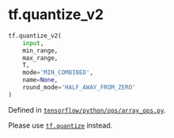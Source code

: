 <div itemscope itemtype="http://developers.google.com/ReferenceObject">
<meta itemprop="name" content="tf.quantize_v2" />
<meta itemprop="path" content="Stable" />
</div>

# tf.quantize_v2

``` python
tf.quantize_v2(
    input,
    min_range,
    max_range,
    T,
    mode='MIN_COMBINED',
    name=None,
    round_mode='HALF_AWAY_FROM_ZERO'
)
```



Defined in [`tensorflow/python/ops/array_ops.py`](https://www.tensorflow.org/code/tensorflow/python/ops/array_ops.py).

Please use <a href="../tf/quantize.md"><code>tf.quantize</code></a> instead.